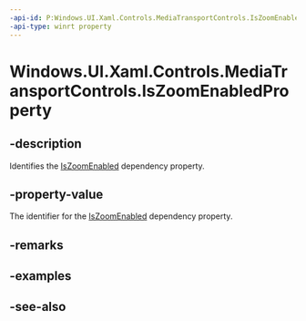 ```yaml
---
-api-id: P:Windows.UI.Xaml.Controls.MediaTransportControls.IsZoomEnabledProperty
-api-type: winrt property
---
```


<!-- Property syntax
public Windows.UI.Xaml.DependencyProperty IsZoomEnabledProperty { get; }
-->

# Windows.UI.Xaml.Controls.MediaTransportControls.IsZoomEnabledProperty

## -description
Identifies the [IsZoomEnabled](mediatransportcontrols_iszoomenabled.md) dependency property.


## -property-value
The identifier for the [IsZoomEnabled](mediatransportcontrols_iszoomenabled.md) dependency property.

## -remarks

## -examples

## -see-also
